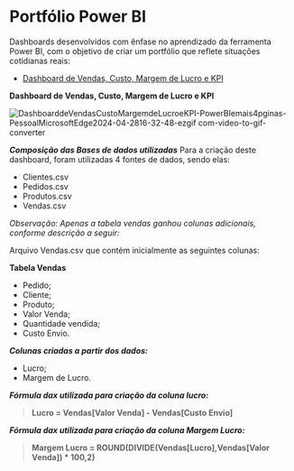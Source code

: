 # Portfólio Power BI 

 Dashboards desenvolvidos com ênfase no aprendizado da ferramenta Power BI, com o objetivo de criar um portfólio que reflete situações cotidianas reais:

- [Dashboard de Vendas, Custo, Margem de Lucro e KPI](https://github.com/GustavoMauriciodeOliveiradeBorba/Portfolio-Power-BI/tree/5db886b69a2b4e339a8c0133f0233eb7556c3aca/Dashboard%20Anal%C3%ADtico%20de%20Vendas%20Globais)

**Dashboard de Vendas, Custo, Margem de Lucro e KPI**


![DashboarddeVendasCustoMargemdeLucroeKPI-PowerBIemais4pginas-PessoalMicrosoftEdge2024-04-2816-32-48-ezgif com-video-to-gif-converter](https://github.com/GustavoMauriciodeOliveiradeBorba/Portfolio-Power-BI/assets/168369314/b2905e4c-4050-47a9-b138-e0010db894f9) 

**_Composição das Bases de dados utilizadas_**
 Para a criação deste dashboard, foram utilizadas 4 fontes de dados, sendo elas:

 - Clientes.csv
 - Pedidos.csv
 - Produtos.csv
 - Vendas.csv

_Observação: Apenas a tabela vendas ganhou colunas adicionais, conforme descrição a seguir:_

Arquivo Vendas.csv que contém inicialmente as seguintes colunas:

**Tabela Vendas**
- Pedido;
- Cliente;
- Produto;
- Valor Venda;
- Quantidade vendida;
- Custo Envio.
  
**_Colunas criadas a partir dos dados:_**
  - Lucro;
  - Margem de Lucro.

**_Fórmula dax utilizada para criação da coluna lucro:_**

> **Lucro = Vendas[Valor Venda] - Vendas[Custo Envio]**

**_Fórmula dax utilizada para criação da coluna Margem Lucro:_**

> **Margem Lucro = ROUND(DIVIDE(Vendas[Lucro],Vendas[Valor Venda]) * 100,2)**





